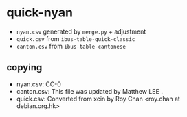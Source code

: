 # quick-nyan

* `nyan.csv` generated by `merge.py` + adjustment
* `quick.csv` from `ibus-table-quick-classic`
* `canton.csv` from `ibus-table-cantonese`

## copying
* nyan.csv: CC-0
* canton.csv: This file was updated by Matthew LEE <kocch at msn.com>.
* quick.csv: Converted from xcin by Roy Chan <roy.chan at debian.org.hk>